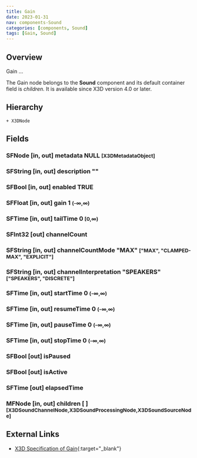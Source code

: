 ```yaml
---
title: Gain
date: 2023-01-31
nav: components-Sound
categories: [components, Sound]
tags: [Gain, Sound]
---
```

<style>
.post h3 {
   word-spacing: 0.2em;
}
</style>

## Overview

Gain ...

The Gain node belongs to the **Sound** component and its default container field is *children.* It is available since X3D version 4.0 or later.

## Hierarchy

```
+ X3DNode
```

## Fields

### SFNode [in, out] **metadata** NULL <small>[X3DMetadataObject]</small>

### SFString [in, out] **description** ""

### SFBool [in, out] **enabled** TRUE

### SFFloat [in, out] **gain** 1 <small>(-∞,∞)</small>

### SFTime [in, out] **tailTime** 0 <small>[0,∞)</small>

### SFInt32 [out] **channelCount**

### SFString [in, out] **channelCountMode** "MAX" <small>["MAX", "CLAMPED-MAX", "EXPLICIT"]</small>

### SFString [in, out] **channelInterpretation** "SPEAKERS" <small>["SPEAKERS", "DISCRETE"]</small>

### SFTime [in, out] **startTime** 0 <small>(-∞,∞)</small>

### SFTime [in, out] **resumeTime** 0 <small>(-∞,∞)</small>

### SFTime [in, out] **pauseTime** 0 <small>(-∞,∞)</small>

### SFTime [in, out] **stopTime** 0 <small>(-∞,∞)</small>

### SFBool [out] **isPaused**

### SFBool [out] **isActive**

### SFTime [out] **elapsedTime**

### MFNode [in, out] **children** [ ] <small>[X3DSoundChannelNode,X3DSoundProcessingNode,X3DSoundSourceNode]</small>

## External Links

- [X3D Specification of Gain](https://www.web3d.org/documents/specifications/19775-1/V4.0/Part01/components/sound.html#Gain){:target="_blank"}
